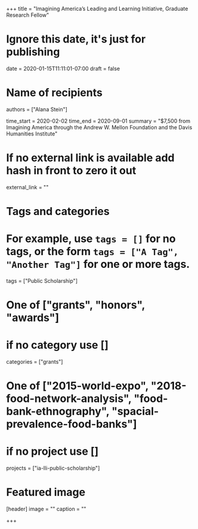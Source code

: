+++
title = "Imagining America’s Leading and Learning Initiative, Graduate Research Fellow"
# Ignore this date, it's just for publishing
date = 2020-01-15T11:11:01-07:00
draft = false

# Name of recipients
authors = ["Alana Stein"]

time_start = 2020-02-02
time_end = 2020-09-01
summary = "$7,500 from Imagining America through the Andrew W. Mellon Foundation and the Davis Humanities Institute"

# If no external link is available add  hash in front to zero it out
external_link = ""

# Tags and categories
# For example, use `tags = []` for no tags, or the form `tags = ["A Tag", "Another Tag"]` for one or more tags.
tags = ["Public Scholarship"]

# One of ["grants", "honors", "awards"]
# if no category use []
categories = ["grants"]

# One of ["2015-world-expo", "2018-food-network-analysis", "food-bank-ethnography", "spacial-prevalence-food-banks"]
# if no project use []
projects = ["ia-lli-public-scholarship"]

# Featured image
[header]
image = ""
caption = ""

+++
